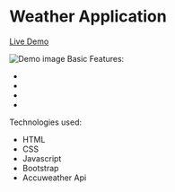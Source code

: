 # Weather Application

<a href="">Live Demo</a>

<img src="" alt="Demo image"/>
Basic Features:
 
- 
- 
- 
-

Technologies used:

- HTML
- CSS
- Javascript
- Bootstrap
- Accuweather Api
